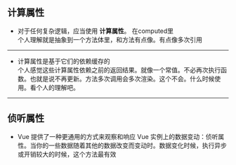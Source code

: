 ## 计算属性

* 对于任何复杂逻辑，应当使用 <b> 计算属性</b>。 在computed里    
个人理解就是抽象到一个方法体里，和方法有点像。有点像多次引用    
----
* 计算属性是基于它们的依赖缓存的    
    个人感觉这些计算属性依赖之前的返回结果。就像一个常值。不必再次执行函数。也就是说不再更新。方法多次调用会多次渲染。这个不会。什么时候使用。看个人的理解吧。
----
## 侦听属性
* Vue 提供了一种更通用的方式来观察和响应 Vue 实例上的数据变动：侦听属性。当你的一些数据随着其他的数据改变而变动时。数据变化时候，执行异步或开销较大的时候，这个方法最有效
